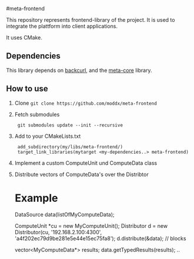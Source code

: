#meta-frontend

This repository represents frontend-library of the project.
It is used to integrate the plattform into client applications.

It uses CMake.

## Dependencies
This library depends on [backcurl](https://github.com/Taymindis/backcurl), 
and the [meta-core](https://github.com/moddx/meta-core) library.

## How to use
1. Clone `git clone https://github.com/moddx/meta-frontend`
2. Fetch submodules

        git submodules update --init --recursive

3. Add to your CMakeLists.txt

        add_subdirectory(my/libs/meta-frontend/)
        target_link_libraries(mytarget <my-dependencies..> meta-frontend)

4. Implement a custom ComputeUnit und ComputeData class
5. Distribute vectors of ComputeData's over the Distribtor

    # Example
    
    DataSource data(listOfMyComputeData);

    ComputeUnit *cu = new MyComputeUnit();
    Distributor d = new Distributor(cu, '192.168.2.100:4300', 'a4f202ec79d9be281e5e44e15ec75fa8');
    d.distribute(&data);    // blocks

    vector<MyComputeData*> results;
    data.getTypedResults<MyComputeData>(results);
    ..

